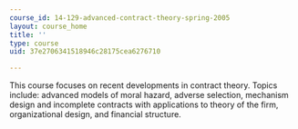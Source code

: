 ```yaml
---
course_id: 14-129-advanced-contract-theory-spring-2005
layout: course_home
title: ''
type: course
uid: 37e2706341518946c28175cea6276710

---
```

This course focuses on recent developments in contract theory. Topics include: advanced models of moral hazard, adverse selection, mechanism design and incomplete contracts with applications to theory of the firm, organizational design, and financial structure.
